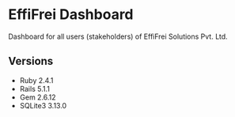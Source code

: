 # EffiFrei Dashboard
Dashboard for all users (stakeholders) of EffiFrei Solutions Pvt. Ltd.

## Versions

- Ruby 2.4.1
- Rails 5.1.1
- Gem 2.6.12
- SQLite3 3.13.0